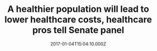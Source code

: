 ---
title: "A healthier population will lead to lower healthcare costs, healthcare pros tell Senate panel"
date: 2017-01-04T15:04:10.000Z
summary: Programs to improve health for employees focus on common-sense approaches such as quitting smoking and maintaining a healthy weight.
image: /img/press/senate-asch.jpg
source: http://www.healthcarefinancenews.com/news/healthier-population-will-lead-lower-healthcare-costs-healthcare-pros-tell-senate-panel
---